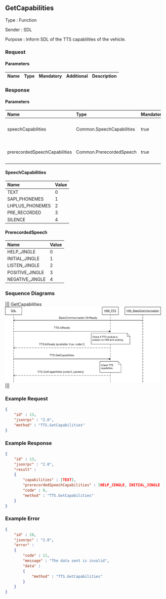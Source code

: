 ## GetCapabilities

Type
: Function

Sender
: SDL

Purpose
: Inform SDL of the TTS capabilities of the vehicle.

### Request

#### Parameters

|Name|Type|Mandatory|Additional|Description|
|:---|:---|:--------|:---------|:----------|

### Response

#### Parameters

|Name|Type|Mandatory|Additional|Description|
|:---|:---|:--------|:---------|:----------|
|speechCapabilities|Common.SpeechCapabilities|true|array: true<br>minsize: 1<br>maxsize: 5||
|prerecordedSpeechCapabilities|Common.PrerecordedSpeech|true|array: true<br>minsize: 1<br>maxsize: 5||

#### SpeechCapabilities

|Name|Value|
|:---|:----|
|TEXT|0|
|SAPI_PHONEMES|1|
|LHPLUS_PHONEMES|2|
|PRE_RECORDED|3|
|SILENCE|4|

#### PrerecordedSpeech

|Name|Value|
|:---|:----|
|HELP_JINGLE|0|
|INITIAL_JINGLE|1|
|LISTEN_JINGLE|2|
|POSITIVE_JINGLE|3|
|NEGATIVE_JINGLE|4|

### Sequence Diagrams
|||
GetCapabilities
![GetCapabilities](./assets/GetCapabilities.png)
|||

### Example Request

```json
{
	"id" : 13,
	"jsonrpc" : "2.0",
	"method" : "TTS.GetCapabilities"
}
```
### Example Response

```json
{
	"id" : 13,
	"jsonrpc" : "2.0",
	"result" :
	{
		"capabilities" : [TEXT],
		"prerecordedSpeechCapabilities" : [HELP_JINGLE, INITIAL_JINGLE, LISTEN_JINGLE, POSITIVE_JINGLE, NEGATIVE_JINGLE],
		"code" : 0,
		"method" : "TTS.GetCapabilities"
	}
}
```

### Example Error

```json
{
	"id" : 28,
	"jsonrpc" : "2.0",
	"error" :
	{
		"code" : 11,
		"message" : "The data sent is invalid",
		"data" :
		{
			"method" : "TTS.GetCapabilities"
		}
	}
}
```
